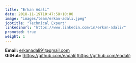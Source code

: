 ```yaml
---
title: "Erkan Adali"
date: 2018-11-19T10:47:58+10:00
image: "images/team/erkan-adali.jpeg"
jobtitle: "Technical Expert"
linkedinurl: "https://www.linkedin.com/in/erkan-adali/"
promoted: true
weight: 1
---
```


**Email:** [erkanadali91@gmail.com](mailto:erkanadali91@gmail.com)    
**GitHub:** [https://github.com/eadali](https://github.com/eadali)   

